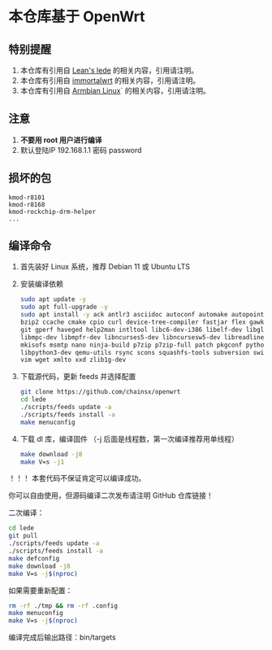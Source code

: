 # 本仓库基于 OpenWrt


## 特别提醒

1. 本仓库有引用自 [Lean's lede](https://github.com/coolsnowwolf/lede) 的相关内容，引用请注明。
2. 本仓库有引用自 [immortalwrt](https://github.com/immortalwrt/immortalwrt) 的相关内容，引用请注明。
3. 本仓库有引用自 [Armbian Linux](https://github.com/armbian/build)` 的相关内容，引用请注明。

## 注意

1. **不要用 root 用户进行编译**
2. 默认登陆IP 192.168.1.1 密码 password

## 损坏的包

```
kmod-r8101
kmod-r8168
kmod-rockchip-drm-helper
...
```

## 编译命令

1. 首先装好 Linux 系统，推荐 Debian 11 或 Ubuntu LTS

2. 安装编译依赖

   ```bash
   sudo apt update -y
   sudo apt full-upgrade -y
   sudo apt install -y ack antlr3 asciidoc autoconf automake autopoint binutils bison build-essential \
   bzip2 ccache cmake cpio curl device-tree-compiler fastjar flex gawk gettext gcc-multilib g++-multilib \
   git gperf haveged help2man intltool libc6-dev-i386 libelf-dev libglib2.0-dev libgmp3-dev libltdl-dev \
   libmpc-dev libmpfr-dev libncurses5-dev libncursesw5-dev libreadline-dev libssl-dev libtool lrzsz \
   mkisofs msmtp nano ninja-build p7zip p7zip-full patch pkgconf python2.7 python3 python3-pyelftools \
   libpython3-dev qemu-utils rsync scons squashfs-tools subversion swig texinfo uglifyjs upx-ucl unzip \
   vim wget xmlto xxd zlib1g-dev
   ```

3. 下载源代码，更新 feeds 并选择配置

   ```bash
   git clone https://github.com/chainsx/openwrt
   cd lede
   ./scripts/feeds update -a
   ./scripts/feeds install -a
   make menuconfig
   ```

4. 下载 dl 库，编译固件
（-j 后面是线程数，第一次编译推荐用单线程）

   ```bash
   make download -j8
   make V=s -j1
   ```

！！！ 本套代码不保证肯定可以编译成功。

你可以自由使用，但源码编译二次发布请注明 GitHub 仓库链接！

二次编译：

```bash
cd lede
git pull
./scripts/feeds update -a
./scripts/feeds install -a
make defconfig
make download -j8
make V=s -j$(nproc)
```

如果需要重新配置：

```bash
rm -rf ./tmp && rm -rf .config
make menuconfig
make V=s -j$(nproc)
```

编译完成后输出路径：bin/targets

